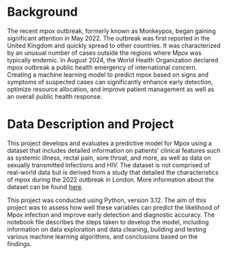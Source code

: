 # Background
The recent mpox outbreak, formerly known as Monkeypox, began gaining significant attention in May 2022. The outbreak was first reported in the United Kingdom and quickly spread to other countries. It was characterized by an unusual number of cases outside the regions where Mpox was typically endemic. In August 2024, the World Health Organization declared mpox outbreak a public health emergency of international concern. Creating a machine learning model to predict mpox based on signs and symptoms of suspected cases can significantly enhance early detection, optimize resource allocation, and improve patient management as well as an overall public health response. 

# Data Description and Project
This project develops and evaluates a predictive model for Mpox using a dataset that includes detailed information on patients' clinical features such as systemic illness, rectal pain, sore throat, and more, as well as data on sexually transmitted infections and HIV.  The dataset is not comprised of real-world data but is derived from a study that detailed the characteristics of mpox during the 2022 outbreak in London. More information about the dataset can be found [here](https://www.kaggle.com/datasets/muhammad4hmed/monkeypox-patients-dataset). 

This project was conducted using Python, version 3.12. The aim of this project was to assess how well these variables can predict the likelihood of Mpox infection and improve early detection and diagnostic accuracy. The notebook file describes the steps taken to develop the model, including information on data exploration and data cleaning, building and testing various machine learning algorithms, and conclusions based on the findings. 


